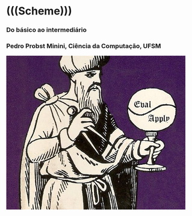 # (((Scheme)))
### Do básico ao intermediário
### Pedro Probst Minini, Ciência da Computação, UFSM

![](wizard.jpg)